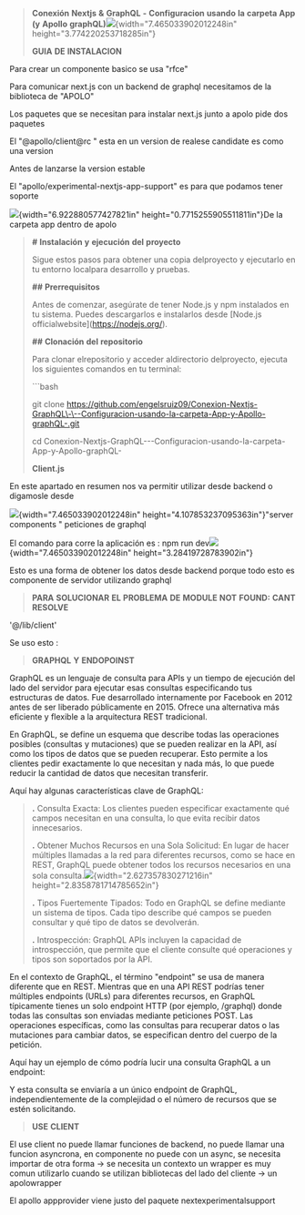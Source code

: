 > **Conexión** **Nextjs** **&** **GraphQL** **-** **Configuracion**
> **usando** **la** **carpeta** **App** **(y** **Apollo**
> **graphQL)**![](./1l1ooe3c.png){width="7.465033902012248in"
> height="3.774220253718285in"}
>
> **GUIA** **DE** **INSTALACION**

Para crear un componente basico se usa \"rfce\"

Para comunicar next.js con un backend de graphql necesitamos de la
biblioteca de \"APOLO\"

Los paquetes que se necesitan para instalar next.js junto a apolo pide
dos paquetes

El \"@apollo/client@rc \" esta en un version de realese candidate es
como una version

Antes de lanzarse la version estable

El \"apollo/experimental-nextjs-app-support\" es para que podamos tener
soporte

![](./lc0xkpcr.png){width="6.922880577427821in"
height="0.7715255905511811in"}De la carpeta app dentro de apolo

> **\#** **Instalación** **y** **ejecución** **del** **proyecto**
>
> Sigue estos pasos para obtener una copia delproyecto y ejecutarlo en
> tu entorno localpara desarrollo y pruebas.
>
> **\##** **Prerrequisitos**
>
> Antes de comenzar, asegúrate de tener Node.js y npm instalados en tu
> sistema. Puedes descargarlos e instalarlos desde \[Node.js
> officialwebsite\](https://nodejs.org/).
>
> **\##** **Clonación** **del** **repositorio**
>
> Para clonar elrepositorio y acceder aldirectorio delproyecto, ejecuta
> los siguientes comandos en tu terminal:
>
> \`\`\`bash
>
> git clone
> https://github.com/engelsruiz09/Conexion-Nextjs-GraphQL\-\--Configuracion-usando-la-carpeta-App-y-Apollo-graphQL-.git
>
> cd
> Conexion-Nextjs-GraphQL\-\--Configuracion-usando-la-carpeta-App-y-Apollo-graphQL-
>
> **Client.js**

En este apartado en resumen nos va permitir utilizar desde backend o
digamosle desde

![](./chhzjbro.png){width="7.465033902012248in"
height="4.107853237095363in"}\"server components \" peticiones de
graphql

El comando para corre la aplicación es : npm run
dev![](./gv34stxi.png){width="7.465033902012248in"
height="3.28419728783902in"}

Esto es una forma de obtener los datos desde backend porque todo esto es
componente de servidor utilizando graphql

> **PARA** **SOLUCIONAR** **EL** **PROBLEMA** **DE** **MODULE** **NOT**
> **FOUND:** **CANT** **RESOLVE**

\'@/lib/client\'

Se uso esto :

> **GRAPHQL** **Y** **ENDOPOINST**

GraphQL es un lenguaje de consulta para APIs y un tiempo de ejecución
del lado del servidor para ejecutar esas consultas especificando tus
estructuras de datos. Fue desarrollado internamente por Facebook en 2012
antes de ser liberado públicamente en 2015. Ofrece una alternativa más
eficiente y flexible a la arquitectura REST tradicional.

En GraphQL, se define un esquema que describe todas las operaciones
posibles (consultas y mutaciones) que se pueden realizar en la API, así
como los tipos de datos que se pueden recuperar. Esto permite a los
clientes pedir exactamente lo que necesitan y nada más, lo que puede
reducir la cantidad de datos que necesitan transferir.

Aquí hay algunas características clave de GraphQL:

> **.** Consulta Exacta: Los clientes pueden especificar exactamente qué
> campos necesitan en una consulta, lo que evita recibir datos
> innecesarios.
>
> **.** Obtener Muchos Recursos en una Sola Solicitud: En lugar de hacer
> múltiples llamadas a la red para diferentes recursos, como se hace en
> REST, GraphQL puede obtener todos los recursos necesarios en una sola
> consulta.![](./y4esxsie.png){width="2.627357830271216in"
> height="2.8358781714785652in"}
>
> **.** Tipos Fuertemente Tipados: Todo en GraphQL se define mediante un
> sistema de tipos. Cada tipo describe qué campos se pueden consultar y
> qué tipo de datos se devolverán.
>
> **.** Introspección: GraphQL APIs incluyen la capacidad de
> introspección, que permite que el cliente consulte qué operaciones y
> tipos son soportados por la API.

En el contexto de GraphQL, el término \"endpoint\" se usa de manera
diferente que en REST. Mientras que en una API REST podrías tener
múltiples endpoints (URLs) para diferentes recursos, en GraphQL
típicamente tienes un solo endpoint HTTP (por ejemplo, /graphql) donde
todas las consultas son enviadas mediante peticiones POST. Las
operaciones específicas, como las consultas para recuperar datos o las
mutaciones para cambiar datos, se especifican dentro del cuerpo de la
petición.

Aquí hay un ejemplo de cómo podría lucir una consulta GraphQL a un
endpoint:

Y esta consulta se enviaría a un único endpoint de GraphQL,
independientemente de la complejidad o el número de recursos que se
estén solicitando.

> **USE** **CLIENT**

El use client no puede llamar funciones de backend, no puede llamar una
funcion asyncrona, en componente no puede con un async, se necesita
importar de otra forma -\> se necesita un contexto un wrapper es muy
comun utilizarlo cuando se utilizan bibliotecas del lado del cliente -\>
un apolowrapper

El apollo appprovider viene justo del paquete nextexperimentalsupport
